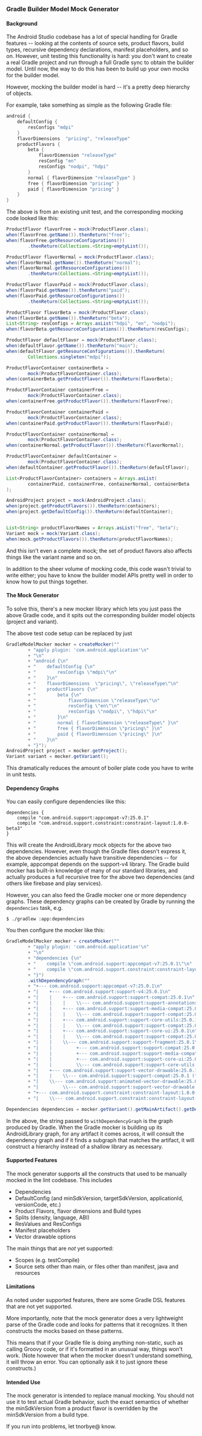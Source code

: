 ### Gradle Builder Model Mock Generator

#### Background

The Android Studio codebase has a lot of special handling for Gradle
features -- looking at the contents of source sets, product flavors,
build types, recursive dependency declarations, manifest placeholders,
and so on. However, unit testing this functionality is hard: you don't
want to create a real Gradle project and run through a full Gradle
sync to obtain the builder model. Until now, the way to do this has
been to build up your own mocks for the builder model.

However, mocking the builder model is hard -- it's a pretty deep
hierarchy of objects.

For example, take something as simple as the following Gradle file:

```groovy
android {
    defaultConfig {
        resConfigs "mdpi"
    }
    flavorDimensions  "pricing", "releaseType"
    productFlavors {
        beta {
            flavorDimension "releaseType"
            resConfig "en"
            resConfigs "nodpi", "hdpi"
        }
        normal { flavorDimension "releaseType" }
        free { flavorDimension "pricing" }
        paid { flavorDimension "pricing" }
    }
}
```

The above is from an existing unit test, and the corresponding mocking
code looked like this:

```java
ProductFlavor flavorFree = mock(ProductFlavor.class);
when(flavorFree.getName()).thenReturn("free");
when(flavorFree.getResourceConfigurations())
        .thenReturn(Collections.<String>emptyList());

ProductFlavor flavorNormal = mock(ProductFlavor.class);
when(flavorNormal.getName()).thenReturn("normal");
when(flavorNormal.getResourceConfigurations())
        .thenReturn(Collections.<String>emptyList());

ProductFlavor flavorPaid = mock(ProductFlavor.class);
when(flavorPaid.getName()).thenReturn("paid");
when(flavorPaid.getResourceConfigurations())
        .thenReturn(Collections.<String>emptyList());

ProductFlavor flavorBeta = mock(ProductFlavor.class);
when(flavorBeta.getName()).thenReturn("beta");
List<String> resConfigs = Arrays.asList("hdpi", "en", "nodpi");
when(flavorBeta.getResourceConfigurations()).thenReturn(resConfigs);

ProductFlavor defaultFlavor = mock(ProductFlavor.class);
when(defaultFlavor.getName()).thenReturn("main");
when(defaultFlavor.getResourceConfigurations()).thenReturn(
        Collections.singleton("mdpi"));

ProductFlavorContainer containerBeta =
        mock(ProductFlavorContainer.class);
when(containerBeta.getProductFlavor()).thenReturn(flavorBeta);

ProductFlavorContainer containerFree =
        mock(ProductFlavorContainer.class);
when(containerFree.getProductFlavor()).thenReturn(flavorFree);

ProductFlavorContainer containerPaid =
        mock(ProductFlavorContainer.class);
when(containerPaid.getProductFlavor()).thenReturn(flavorPaid);

ProductFlavorContainer containerNormal =
        mock(ProductFlavorContainer.class);
when(containerNormal.getProductFlavor()).thenReturn(flavorNormal);

ProductFlavorContainer defaultContainer =
        mock(ProductFlavorContainer.class);
when(defaultContainer.getProductFlavor()).thenReturn(defaultFlavor);

List<ProductFlavorContainer> containers = Arrays.asList(
        containerPaid, containerFree, containerNormal, containerBeta
);

AndroidProject project = mock(AndroidProject.class);
when(project.getProductFlavors()).thenReturn(containers);
when(project.getDefaultConfig()).thenReturn(defaultContainer);


List<String> productFlavorNames = Arrays.asList("free", "beta");
Variant mock = mock(Variant.class);
when(mock.getProductFlavors()).thenReturn(productFlavorNames);
```

And this isn't even a complete mock; the set of product flavors also
affects things like the variant name and so on.

In addition to the sheer volume of mocking code, this code wasn't
trivial to write either; you have to know the builder model APIs
pretty well in order to know how to put things together.


#### The Mock Generator

To solve this, there's a new mocker library which lets you just pass
the above Gradle code, and it spits out the corresponding builder
model objects (project and variant).

The above test code setup can be replaced by just

```java
GradleModelMocker mocker = createMocker(""
        + "apply plugin: 'com.android.application'\n"
        + "\n"
        + "android {\n"
        + "    defaultConfig {\n"
        + "        resConfigs \"mdpi\"\n"
        + "    }\n"
        + "    flavorDimensions  \"pricing\", \"releaseType\"\n"
        + "    productFlavors {\n"
        + "        beta {\n"
        + "            flavorDimension \"releaseType\"\n"
        + "            resConfig \"en\"\n"
        + "            resConfigs \"nodpi\", \"hdpi\"\n"
        + "        }\n"
        + "        normal { flavorDimension \"releaseType\" }\n"
        + "        free { flavorDimension \"pricing\" }\n"
        + "        paid { flavorDimension \"pricing\" }\n"
        + "    }\n"
        + "}");
AndroidProject project = mocker.getProject();
Variant variant = mocker.getVariant();
```

This dramatically reduces the amount of boiler plate code you have to
write in unit tests.

#### Dependency Graphs

You can easily configure dependencies like this:

```
dependencies {
    compile "com.android.support:appcompat-v7:25.0.1"
    compile "com.android.support.constraint:constraint-layout:1.0.0-beta3"
}
```

This will create the AndroidLibrary mock objects for the above two
dependencies. However, even though the Gradle files doesn't express
it, the above dependencies actually have transitive dependencies --
for example, appcompat depends on the support-v4 library. The Gradle
build mocker has built-in knowledge of many of our standard libraries,
and actually produces a full recursive tree for the above two
dependencies (and others like firebase and play services).

However, you can also feed the Gradle mocker one or more dependency
graphs. These dependency graphs can be created by Gradle by running
the `dependencies` task, e.g.

```shell
$ ./gradlew :app:dependencies
```

You then configure the mocker like this:
```java
GradleModelMocker mocker = createMocker(""
        + "apply plugin: 'com.android.application'\n"
        + "\n"
        + "dependencies {\n"
        + "    compile \"com.android.support:appcompat-v7:25.0.1\"\n"
        + "    compile \"com.android.support.constraint:constraint-layout:1.0.0-beta3\"\n"
        + "}")
        .withDependencyGraph(""
        + "+--- com.android.support:appcompat-v7:25.0.1\n"
        + "|    +--- com.android.support:support-v4:25.0.1\n"
        + "|    |    +--- com.android.support:support-compat:25.0.1\n"
        + "|    |    |    \\--- com.android.support:support-annotations:25.0.1\n"
        + "|    |    +--- com.android.support:support-media-compat:25.0.1\n"
        + "|    |    |    \\--- com.android.support:support-compat:25.0.1 (*)\n"
        + "|    |    +--- com.android.support:support-core-utils:25.0.1\n"
        + "|    |    |    \\--- com.android.support:support-compat:25.0.1 (*)\n"
        + "|    |    +--- com.android.support:support-core-ui:25.0.1\n"
        + "|    |    |    \\--- com.android.support:support-compat:25.0.1 (*)\n"
        + "|    |    \\--- com.android.support:support-fragment:25.0.1\n"
        + "|    |         +--- com.android.support:support-compat:25.0.1 (*)\n"
        + "|    |         +--- com.android.support:support-media-compat:25.0.1 (*)\n"
        + "|    |         +--- com.android.support:support-core-ui:25.0.1 (*)\n"
        + "|    |         \\--- com.android.support:support-core-utils:25.0.1 (*)\n"
        + "|    +--- com.android.support:support-vector-drawable:25.0.1\n"
        + "|    |    \\--- com.android.support:support-compat:25.0.1 (*)\n"
        + "|    \\--- com.android.support:animated-vector-drawable:25.0.1\n"
        + "|         \\--- com.android.support:support-vector-drawable:25.0.1 (*)\n"
        + "+--- com.android.support.constraint:constraint-layout:1.0.0-beta3\n"
        + "|    \\--- com.android.support.constraint:constraint-layout-solver:1.0.0-beta3\n");

Dependencies dependencies = mocker.getVariant().getMainArtifact().getDependencies();
```

In the above, the string passed to `withDependencyGraph` is the graph
produced by Gradle. When the Gradle mocker is building up its
AndroidLibrary graph, for any artifact it comes across, it will
consult the dependency graph and if it finds a subgraph that matches
the artifact, it will construct a hierarchy instead of a shallow
library as necessary.


#### Supported Features

The mock generator supports all the constructs that used to be
manually mocked in the lint codebase.  This includes

* Dependencies
* DefaultConfig (and minSdkVersion, targetSdkVersion, applicationId, versionCode, etc.)
* Product Flavors, flavor dimensions and Build types
* Splits (density, language, ABI)
* ResValues and ResConfigs
* Manifest placeholders
* Vector drawable options

The main things that are *not* yet supported:

* Scopes (e.g. testCompile)
* Source sets other than main, or files other than manifest, java and resources

#### Limitations

As noted under supported features, there are some Gradle DSL features
that are not yet supported.

More importantly, note that the mock generator does a very lightweight
parse of the Gradle code and looks for patterns that it recognizes. It
then constructs the mocks based on these patterns.

This means that if your Gradle file is doing anything non-static, such
as calling Groovy code, or if it's formatted in an unusual way, things
won't work. (Note however that when the mocker doesn't understand
something, it will throw an error. You can optionally ask it to just
ignore these constructs.)

#### Intended Use

The mock generator is intended to replace manual mocking. You should
not use it to test actual Gradle behavior, such the exact semantics of
whether the minSdkVersion from a product flavor is overridden by the
minSdkVersion from a build type.

If you run into problems, let tnorbye@ know.
